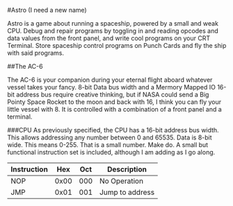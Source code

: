 #Astro (I need a new name)

Astro is a game about running a spaceship, powered by a small and weak CPU. Debug and repair programs by toggling in and reading opcodes and data values from the front panel, and write cool
programs on your CRT Terminal. Store spaceship control programs on Punch Cards and fly the ship with said programs. 

##The AC-6

The AC-6 is your companion during your eternal flight aboard whatever vessel takes your fancy. 8-bit Data bus width and a Mermory Mapped IO 16-bit address bus require creative thinking, but
if NASA could send a Big Pointy Space Rocket to the moon and back with 16, I think you can fly your little vessel with 8. It is controlled with a combination of a front panel and a terminal.

###CPU
As previously specified, the CPU has a 16-bit address bus width. This allows addressing any number between 0 and 65535. Data is 8-bit wide. This means 0-255. That is a small number. Make do.
A small but functional instruction set is included, although I am adding as I go along.

|Instruction|Hex|Oct|Description     |
|-----------|---|---|----------------|
|NOP        |0x00|000|No Operation   |
|JMP        |0x01|001|Jump to address|
